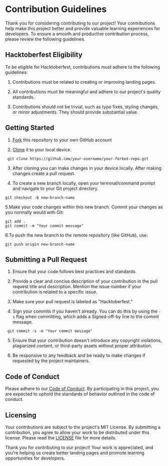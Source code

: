 # Contribution Guidelines

Thank you for considering contributing to our project! Your contributions help make this project better and provide valuable learning experiences for developers. To ensure a smooth and productive contribution process, please review the following guidelines.

## Hacktoberfest Eligibility

To be eligible for Hacktoberfest, contributions must adhere to the following guidelines:

1. Contributions must be related to creating or improving landing pages.

2. All contributions must be meaningful and adhere to our project's quality standards.

3. Contributions should not be trivial, such as typo fixes, styling changes, or minor adjustments. They should provide substantial value.

## Getting Started

1. [Fork](https://help.github.com/articles/fork-a-repo/) this repository to your own GitHub account 

 
2.  [Clone](https://help.github.com/articles/cloning-a-repository/) it to your local device.

```
 git clone https://github.com/your-username/your-forked-repo.git
```

3. After cloning you can make changes in your device locally. After making changes create a pull request.

 
4. To create a new branch locally, open your terminal/command prompt and navigate to your Git project directory.

``` 
git checkout -b new-branch-name
```

5.Make your code changes within this new branch. Commit your changes as you normally would with Git:

```
git add .
git commit -m "Your commit message"
```
6.To push the new branch to the remote repository (like GitHub), use:
```
git push origin new-branch-name
```


## Submitting a Pull Request

1. Ensure that your code follows best practices and standards.

2. Provide a clear and concise description of your contribution in the pull request title and description. Mention the issue number if your contribution is related to a specific issue.

3. Make sure your pull request is labeled as "Hacktoberfest."

4. Sign your commits if you haven't already. You can do this by using the `-s` flag when committing, which adds a Signed-off-by line to the commit message.

```
 git commit -s -m "Your commit message"
```

5. Ensure that your contribution doesn't introduce any copyright violations, plagiarized content, or third-party assets without proper attribution.

6. Be responsive to any feedback and be ready to make changes if requested by the project maintainers.

## Code of Conduct

Please adhere to our [Code of Conduct](CODE_OF_CONDUCT.md). By participating in this project, you are expected to uphold the standards of behavior outlined in the code of conduct.

## Licensing

Your contributions are subject to the project's MIT License. By submitting a contribution, you agree to allow your work to be distributed under this license. Please read the [LICENSE](LICENSE) file for more details.

Thank you for contributing to our project! Your work is appreciated, and you're helping us create better landing pages and promote learning opportunities for developers.


